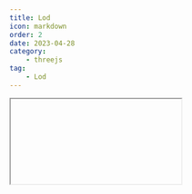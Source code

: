 ```yaml
---
title: Lod
icon: markdown
order: 2
date: 2023-04-28
category:
    - threejs
tag:
    - Lod
---
```


<IFrame url="https://luotainxu-demo.netlify.app/#/threejs/other/lod"/>

## 添加 Lod

```js
// 多层次细节展示
const material = new THREE.MeshBasicMaterial({
    color: 0xff0000,
    wireframe: true,
})
let lod = new THREE.LOD()
for (let i = 0; i < 5; i++) {
    const geometry = new THREE.SphereGeometry(1, 22 - i * 5, 22 - i * 5)
    const mesh = new THREE.Mesh(geometry, material)
    lod.addLevel(mesh, i * 5)
}
lod.position.set(10, 0, 10)
scene.add(lod)
```
